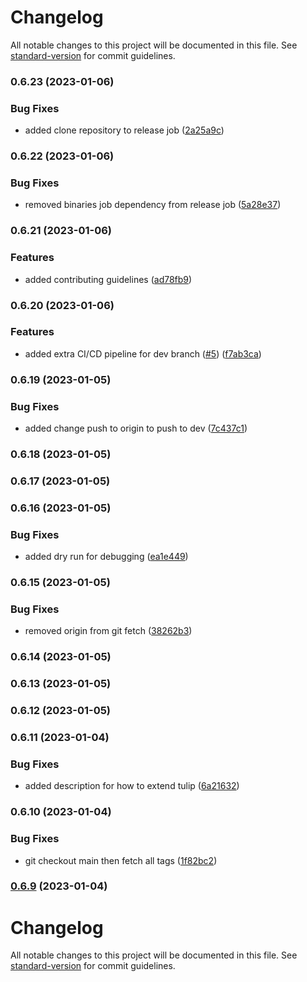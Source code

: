 # Changelog

All notable changes to this project will be documented in this file. See [standard-version](https://github.com/conventional-changelog/standard-version) for commit guidelines.

### 0.6.23 (2023-01-06)


### Bug Fixes

* added clone repository to release job ([2a25a9c](https://github.com/shoriwe/tulip/commit/2a25a9c46d2b8fc410997bb89e308bb99d766853))

### 0.6.22 (2023-01-06)


### Bug Fixes

* removed binaries job dependency from release job ([5a28e37](https://github.com/shoriwe/tulip/commit/5a28e379d55342d0ad854ddbda693a792c2e53b7))

### 0.6.21 (2023-01-06)


### Features

* added contributing guidelines  ([ad78fb9](https://github.com/shoriwe/tulip/commit/ad78fb98dff9a9df516f4309f82acc0a4729b5bc))

### 0.6.20 (2023-01-06)


### Features

* added extra CI/CD pipeline for dev branch ([#5](https://github.com/shoriwe/tulip/issues/5)) ([f7ab3ca](https://github.com/shoriwe/tulip/commit/f7ab3ca68c59fdb6c072cf5c924f06aba6768c76))

### 0.6.19 (2023-01-05)


### Bug Fixes

* added change push to origin to push to dev ([7c437c1](https://github.com/shoriwe/tulip/commit/7c437c1c1c865cd811424288b70167285d5ba537))

### 0.6.18 (2023-01-05)

### 0.6.17 (2023-01-05)

### 0.6.16 (2023-01-05)


### Bug Fixes

* added dry run for debugging ([ea1e449](https://github.com/shoriwe/tulip/commit/ea1e449e0721f8396d991a086d1883711a852e79))

### 0.6.15 (2023-01-05)


### Bug Fixes

* removed origin from git fetch ([38262b3](https://github.com/shoriwe/tulip/commit/38262b3408bf6a615a9c5e1f4b8bf361aecd5984))

### 0.6.14 (2023-01-05)

### 0.6.13 (2023-01-05)

### 0.6.12 (2023-01-05)

### 0.6.11 (2023-01-04)


### Bug Fixes

* added description for how to extend tulip ([6a21632](https://github.com/shoriwe/tulip/commit/6a216328cce6439d045ee7f20171c48353e81e47))

### 0.6.10 (2023-01-04)


### Bug Fixes

* git checkout main then fetch all tags ([1f82bc2](https://github.com/shoriwe/tulip/commit/1f82bc2f7efe149255933b0fb211f2122c2ed9e4))

### [0.6.9](https://github.com/shoriwe/tulip/compare/v0.6.8...v0.6.9) (2023-01-04)

# Changelog

All notable changes to this project will be documented in this file. See [standard-version](https://github.com/conventional-changelog/standard-version) for commit guidelines.
